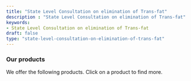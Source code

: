 ```yaml
---
title: "State Level Consultation on elimination of Trans-fat"
description : "State Level Consultation on elimination of Trans-fat" 
keywords:
- State Level Consultation on elimination of Trans-fat 
draft: false
type: "state-level-consultation-on-elimination-of-trans-fat"
---
```


### Our products

We offer the following products. Click on a product to find more.